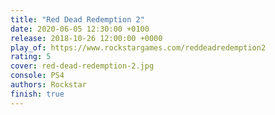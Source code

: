 ```yaml
---
title: "Red Dead Redemption 2"
date: 2020-06-05 12:30:00 +0100
release: 2018-10-26 12:00:00 +0000
play_of: https://www.rockstargames.com/reddeadredemption2
rating: 5
cover: red-dead-redemption-2.jpg
console: PS4
authors: Rockstar
finish: true
---
```

